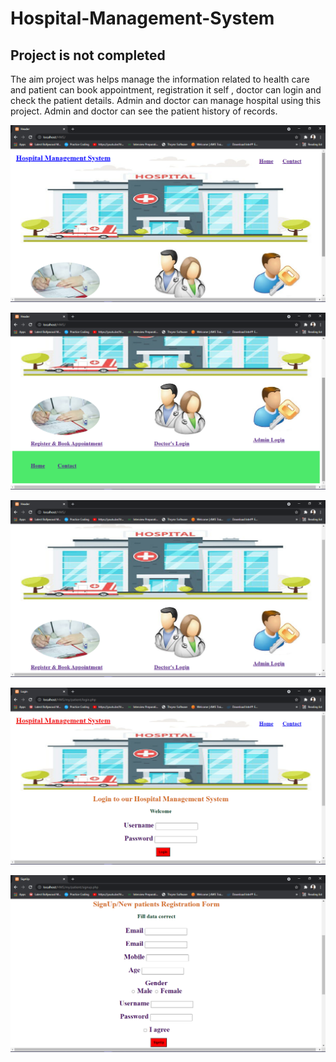 # Hospital-Management-System

## Project is not completed

The aim project was helps manage the information related to health care and patient can book appointment, registration it self , doctor can login and check the patient details. Admin and doctor can manage hospital using this project. Admin and doctor can see the patient history of records.

<img src="temp/img1.png"></img>

<img src="temp/img2.png"></img>

<img src="temp/img3.png"></img>

<img src="temp/img4.png"></img>

<img src="temp/img5.png"></img>
